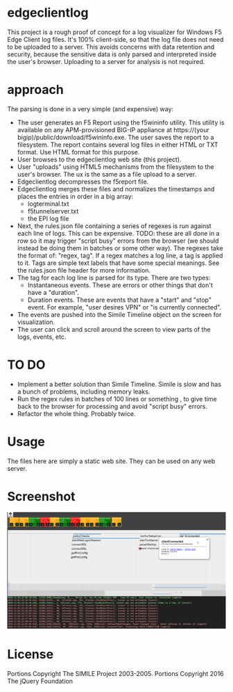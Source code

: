 # edgeclientlog

This project is a rough proof of concept for a log visualizer for Windows F5 Edge Client log files. It's 100% client-side, so that the log file does not need to be uploaded to a server. This avoids concerns with data retention and security, because the sensitive data is only parsed and interpreted inside the user's browser. Uploading to a server for analysis is not required.

# approach
The parsing is done in a very simple (and expensive) way: 

* The user generates an F5 Report using the f5wininfo utility. This utility is available on any APM-provisioned BIG-IP appliance at https://(your bigip)/public/download/f5wininfo.exe. The user saves the report to a filesystem. The report contains several log files in either HTML or TXT format. Use HTML format for this purpose.
* User browses to the edgeclientlog web site (this project).
* User "uploads" using HTML5 mechanisms from the filesystem to the user's browser. The ux is the same as a file upload to a server.
* Edgeclientlog decompresses the f5report file.
* Edgeclientlog merges these files and normalizes the timestamps and places the entries in order in a big array:
  * logterminal.txt
  * f5tunnelserver.txt
  * the EPI log file
* Next, the rules.json file containing a series of regexes is run against each line of logs. This can be expensive. TODO: these are all done in a row so it may trigger "script busy" errors from the browser (we should instead be doing them in batches or some other way). The regexes take the format of: "regex, tag". If a regex matches a log line, a tag is applied to it. Tags are simple text labels that have some special meanings. See the rules.json file header for more information. 
* The tag for each log line is parsed for its type. There are two types:
  * Instantaneous events. These are errors or other things that don't have a "duration".
  * Duration events. These are events that have a "start" and "stop" event. For example, "user desires VPN" or "is currently connected".
* The events are pushed into the Simile Timeline object on the screen for visualization.
* The user can click and scroll around the screen to view parts of the logs, events, etc.
  
# TO DO
* Implement a better solution than Simile Timeline. Simile is slow and has a bunch of problems, including memory leaks.
* Run the regex rules in batches of 100 lines or something , to give time back to the browser for processing and avoid "script busy" errors.
* Refactor the whole thing. Probably twice.

# Usage
The files here are simply a static web site. They can be used on any web server.

# Screenshot
![alt text](https://raw.githubusercontent.com/lucaspnw/edgeclientlog/master/edgeclientlog.png)

# License
Portions Copyright The SIMILE Project 2003-2005.
Portions Copyright 2016 The jQuery Foundation
